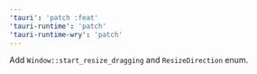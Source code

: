 ```yaml
---
'tauri': 'patch :feat'
'tauri-runtime': 'patch'
'tauri-runtime-wry': 'patch'
---
```


Add `Window::start_resize_dragging` and `ResizeDirection` enum.
